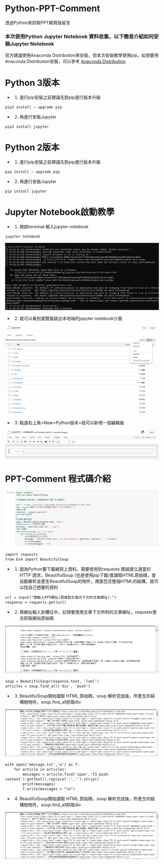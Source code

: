# Python-PPT-Comment
透過Python來抓取PPT網頁版留言

### 本次使用Python Jupyter Notebook 資料收集，以下簡易介紹如何安裝Jupyter Notebook

官方建議使用Anaconda Distribution來安裝，但本次安裝教學使用pip，如想要用Anaconda Distribution安裝，可以參考
[Anaconda Distribution](https://medium.com/python4u/anaconda%E4%BB%8B%E7%B4%B9%E5%8F%8A%E5%AE%89%E8%A3%9D%E6%95%99%E5%AD%B8-f7dae6454ab6)

# Python 3版本

- 1. 進行pip安裝之前建議先對pip進行版本升級
```terminal
pip3 install — upgrade pip
```
- 2. 再進行安裝Jupyter
```terminal
pip3 install jupyter
``` 

# Python 2版本

- 1. 進行pip安裝之前建議先對pip進行版本升級
```terminal
pip install — upgrade pip
```
- 2. 再進行安裝Jupyter
```terminal
pip install jupyter
``` 

# Jupyter Notebook啟動教學

- 1. 開啟terminal 輸入jupyter notebook
```terminal
jupyter notebook
```

![image](https://raw.githubusercontent.com//880831ian/Python-PPT-Comment/main/images/1.PNG)

- 2. 就可以看到瀏覽器跳出本地端的jupyter notebook介面

![image](https://raw.githubusercontent.com//880831ian/Python-PPT-Comment/main/images/2.PNG)

- 3. 點選右上角>New>Python版本>就可以新增一個編輯器

![image](https://raw.githubusercontent.com//880831ian/Python-PPT-Comment/main/images/3.PNG)

# PPT-Comment 程式碼介紹

![image](https://raw.githubusercontent.com//880831ian/Python-PPT-Comment/main/images/4.PNG)

```terminal
import requests
from bs4 import BeautifulSoup
``` 
- 1. 因為Python要下載網頁上資料，需要使用到requests 模組建立適當的 HTTP 請求，BeautifulSoup (也是使用pip下載)會讀取HTML原始碼，會自動解析並產生BeautifulSoup的物件，裡面包含整個HTML的結構，就可以找自己想要的資料

```terminal
url = input("請輸入PPT網址(需複製文章內下方的文章網址):")
response = requests.get(url)
``` 
- 2. 將網址輸入到欄位中，記得要使用文章下方所附的文章網址，requests會去抓取網站原始碼

![image](https://raw.githubusercontent.com//880831ian/Python-PPT-Comment/main/images/5.PNG)

```terminal
soup = BeautifulSoup(response.text, 'lxml')
articles = soup.find_all('div', 'push')
``` 
- 3. BeautifulSoup開始讀取 HTML 原始碼，soup 解析完成後，所產生的結構樹物件，soup.find_all抓取div

![image](https://raw.githubusercontent.com//880831ian/Python-PPT-Comment/main/images/6.PNG)

```terminal
with open('message.txt','w') as f:
    for article in articles:
        messages = article.find('span','f3 push-content').getText().replace(':','').strip()
        print(messages)
        f.write(messages + "\n")
``` 
- 4. BeautifulSoup開始讀取 HTML 原始碼，soup 解析完成後，所產生的結構樹物件，soup.find_all抓取div

![image](https://raw.githubusercontent.com//880831ian/Python-PPT-Comment/main/images/6.PNG)
